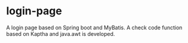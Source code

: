 # login-page
 A login page based on Spring boot and MyBatis. A check code function based on Kaptha and java.awt is developed.

